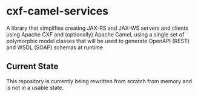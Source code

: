 # cxf-camel-services
A library that simplifies creating JAX-RS and JAX-WS servers and clients using Apache CXF and (optionally) Apache Camel,
using a single set of polymorphic model classes that will be used to generate OpenAPI (REST) and WSDL (SOAP) schemas at
runtime

## Current State
This repository is currently being rewritten from scratch from memory and is not in a usable state.
